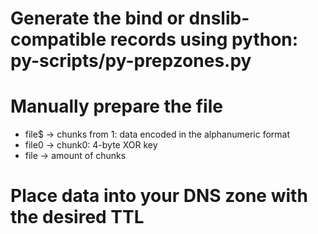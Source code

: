 # Generate the bind or dnslib-compatible records using python: py-scripts/py-prepzones.py

# Manually prepare the file
- file$ -> chunks from 1: data encoded in the alphanumeric format
- file0 -> chunk0: 4-byte XOR key
- file -> amount of chunks

# Place data into your DNS zone with the desired TTL

